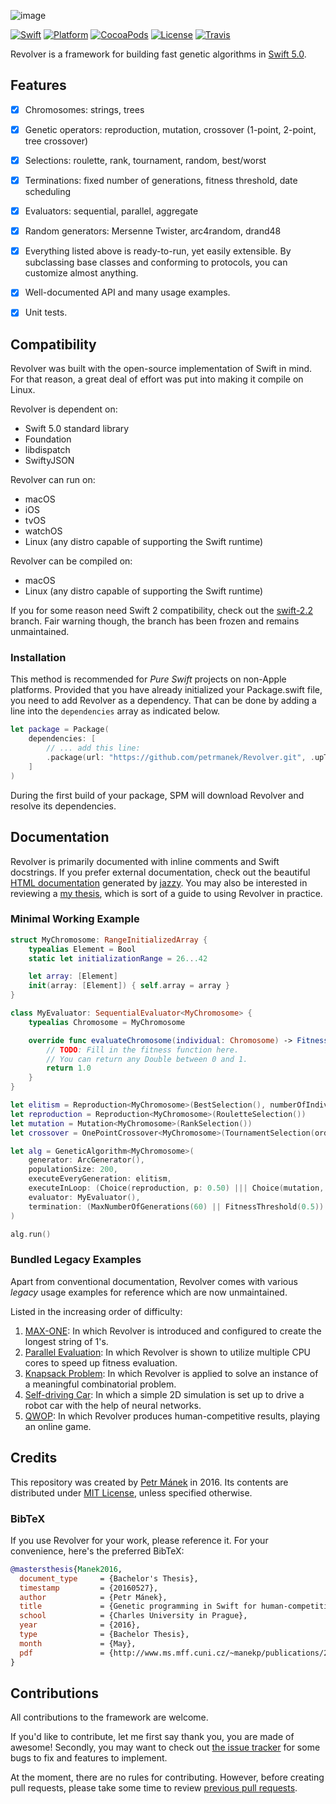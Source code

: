 ![image](Resources/header.png)

[![Swift][swift-badge]][swift-url]
[![Platform][platform-badge]][platform-url]
[![CocoaPods][pod-badge]][pod-url]
[![License][mit-badge]][mit-url]
[![Travis][travis-badge]][travis-url]

Revolver is a framework for building fast genetic algorithms in [Swift 5.0][swift-url].

## Features

- [x] Chromosomes: strings, trees
- [x] Genetic operators: reproduction, mutation, crossover (1-point, 2-point, tree crossover)
- [x] Selections: roulette, rank, tournament, random, best/worst
- [x] Terminations: fixed number of generations, fitness threshold, date scheduling
- [x] Evaluators: sequential, parallel, aggregate
- [x] Random generators: Mersenne Twister, arc4random, drand48
- [x] Everything listed above is ready-to-run, yet easily extensible. By subclassing base classes and conforming to protocols, you can customize almost anything.
- [x] Well-documented API and many usage examples.
- [x] Unit tests.


## Compatibility
Revolver was built with the open-source implementation of Swift in mind. For that reason, a great deal of effort was put into making it compile on Linux.

Revolver is dependent on:

 - Swift 5.0 standard library
 - Foundation
 - libdispatch
 - SwiftyJSON

Revolver can run on:

 - macOS
 - iOS
 - tvOS
 - watchOS
 - Linux (any distro capable of supporting the Swift runtime)

Revolver can be compiled on:

 - macOS
 - Linux (any distro capable of supporting the Swift runtime)

If you for some reason need Swift 2 compatibility, check out the [swift-2.2][swift-2.2-branch] branch. Fair warning though, the branch has been frozen and remains unmaintained.

### Installation
This method is recommended for *Pure Swift* projects on non-Apple platforms. Provided that you have already initialized your Package.swift file, you need to add Revolver as a dependency. That can be done by adding a line into the `dependencies` array as indicated below.

```swift
let package = Package(
    dependencies: [
        // ... add this line:
        .package(url: "https://github.com/petrmanek/Revolver.git", .upToNextMajor(from: "2.0.0")),
    ]
)
```

During the first build of your package, SPM will download Revolver and resolve its dependencies.

## Documentation
Revolver is primarily documented with inline comments and Swift docstrings. If you prefer external documentation, check out the beautiful [HTML documentation][html-doc] generated by [jazzy][jazzy]. You may also be interested in reviewing a [my thesis][thesis], which is sort of a guide to using Revolver in practice.

### Minimal Working Example

```swift
struct MyChromosome: RangeInitializedArray {
    typealias Element = Bool
    static let initializationRange = 26...42

    let array: [Element]    
    init(array: [Element]) { self.array = array }    
}

class MyEvaluator: SequentialEvaluator<MyChromosome> {
    typealias Chromosome = MyChromosome

    override func evaluateChromosome(individual: Chromosome) -> Fitness {
        // TODO: Fill in the fitness function here.
        // You can return any Double between 0 and 1.
        return 1.0
    }    
}

let elitism = Reproduction<MyChromosome>(BestSelection(), numberOfIndividuals: 5)
let reproduction = Reproduction<MyChromosome>(RouletteSelection())
let mutation = Mutation<MyChromosome>(RankSelection())
let crossover = OnePointCrossover<MyChromosome>(TournamentSelection(order: 10))

let alg = GeneticAlgorithm<MyChromosome>(
    generator: ArcGenerator(),
    populationSize: 200,
    executeEveryGeneration: elitism,
    executeInLoop: (Choice(reproduction, p: 0.50) ||| Choice(mutation, p: 0.25) ||| Choice(crossover, p: 0.25)),
    evaluator: MyEvaluator(),
    termination: (MaxNumberOfGenerations(60) || FitnessThreshold(0.5))
)

alg.run()
```

### Bundled Legacy Examples
Apart from conventional documentation, Revolver comes with various *legacy* usage examples for reference which are now unmaintained.

Listed in the increasing order of difficulty:

 1. [MAX-ONE][example-maxone]: In which Revolver is introduced and configured to create the longest string of 1's.
 2. [Parallel Evaluation][example-parallel]: In which Revolver is shown to utilize multiple CPU cores to speed up fitness evaluation.
 3. [Knapsack Problem][example-knapsack]: In which Revolver is applied to solve an instance of a meaningful combinatorial problem.
 4. [Self-driving Car][example-car]: In which a simple 2D simulation is set up to drive a robot car with the help of neural networks.
 5. [QWOP][example-qwop]: In which Revolver produces human-competitive results, playing an online game.

## Credits
This repository was created by [Petr Mánek][petrmanek-url] in 2016. Its contents are distributed under [MIT License][mit-url], unless specified otherwise.

### BibTeX
If you use Revolver for your work, please reference it. For your convenience, here's the preferred BibTeX:

```bibtex
@mastersthesis{Manek2016,
  document_type     = {Bachelor's Thesis},
  timestamp         = {20160527},
  author            = {Petr Mánek},
  title             = {Genetic programming in Swift for human-competitive evolution},
  school            = {Charles University in Prague},
  year              = {2016},
  type              = {Bachelor Thesis},
  month             = {May},
  pdf               = {http://www.ms.mff.cuni.cz/~manekp/publications/20160527-bachelor-thesis.pdf}
}
```

## Contributions
All contributions to the framework are welcome.

If you'd like to contribute, let me first say thank you, you are made of awesome! Secondly, you may want to check out [the issue tracker][issue-tracker] for some bugs to fix and features to implement.

At the moment, there are no rules for contributing. However, before creating pull requests, please take some time to review [previous pull requests][pull-requests].


[swift-badge]: https://img.shields.io/badge/Swift-3.0-orange.svg?style=flat
[swift-url]: https://swift.org
[platform-badge]: https://img.shields.io/badge/Platforms-OS%20X%20--%20Linux-lightgray.svg?style=flat
[platform-url]: https://swift.org
[mit-badge]: https://img.shields.io/badge/License-MIT-blue.svg?style=flat
[mit-url]: https://tldrlegal.com/license/mit-license
[travis-badge]: https://travis-ci.org/petrmanek/Revolver.svg?branch=master
[travis-url]: https://travis-ci.org/petrmanek/Revolver
[pod-badge]: https://img.shields.io/cocoapods/v/Revolver.svg
[pod-url]: Revolver.podspec

[petrmanek-url]: https://github.com/petrmanek
[pull-requests]: https://github.com/petrmanek/Revolver/pulls
[issue-tracker]: https://github.com/petrmanek/Revolver/issues
[swift-2.2-branch]: https://github.com/petrmanek/Revolver/tree/swift-2.2

[jazzy]: https://github.com/realm/jazzy
[html-doc]: Revolver/Documentation
[thesis]: https://github.com/petrmanek/mff-bachelor-thesis

[example-maxone]: Examples/ExampleMaxOne
[example-knapsack]: Examples/ExampleKnapsack
[example-parallel]: Examples/ExampleParallel
[example-car]: Examples/ExampleCar
[example-qwop]: Examples/ExampleQwop
